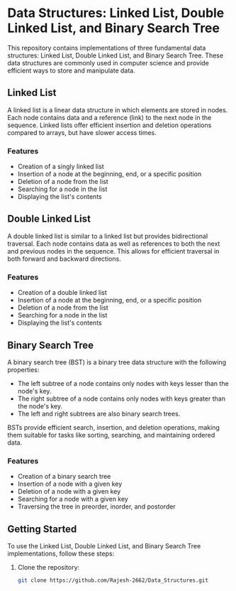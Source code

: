 # Data Structures: Linked List, Double Linked List, and Binary Search Tree

This repository contains implementations of three fundamental data structures: Linked List, Double Linked List, and Binary Search Tree. These data structures are commonly used in computer science and provide efficient ways to store and manipulate data.

## Linked List

A linked list is a linear data structure in which elements are stored in nodes. Each node contains data and a reference (link) to the next node in the sequence. Linked lists offer efficient insertion and deletion operations compared to arrays, but have slower access times.

### Features

- Creation of a singly linked list
- Insertion of a node at the beginning, end, or a specific position
- Deletion of a node from the list
- Searching for a node in the list
- Displaying the list's contents

## Double Linked List

A double linked list is similar to a linked list but provides bidirectional traversal. Each node contains data as well as references to both the next and previous nodes in the sequence. This allows for efficient traversal in both forward and backward directions.

### Features

- Creation of a double linked list
- Insertion of a node at the beginning, end, or a specific position
- Deletion of a node from the list
- Searching for a node in the list
- Displaying the list's contents

## Binary Search Tree

A binary search tree (BST) is a binary tree data structure with the following properties:
- The left subtree of a node contains only nodes with keys lesser than the node's key.
- The right subtree of a node contains only nodes with keys greater than the node's key.
- The left and right subtrees are also binary search trees.

BSTs provide efficient search, insertion, and deletion operations, making them suitable for tasks like sorting, searching, and maintaining ordered data.

### Features

- Creation of a binary search tree
- Insertion of a node with a given key
- Deletion of a node with a given key
- Searching for a node with a given key
- Traversing the tree in preorder, inorder, and postorder

## Getting Started

To use the Linked List, Double Linked List, and Binary Search Tree implementations, follow these steps:

1. Clone the repository:

   ```bash
   git clone https://github.com/Rajesh-2662/Data_Structures.git
